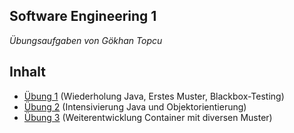 ## Software Engineering 1

<i>Übungsaufgaben von Gökhan Topcu</i>

## Inhalt

* [Übung 1](https://github.com/JailBreakerTV/codesSE2021/tree/master/src/main/java/org/hbrs/se1/ws21/uebung1) (Wiederholung Java, Erstes Muster, Blackbox-Testing)
* [Übung 2](https://github.com/JailBreakerTV/codesSE2021/tree/master/src/main/java/org/hbrs/se1/ws21/uebung2) (Intensivierung Java und Objektorientierung)
* [Übung 3](https://github.com/JailBreakerTV/codesSE2021/tree/master/src/main/java/org/hbrs/se1/ws21/uebung3) (Weiterentwicklung Container mit diversen Muster)
